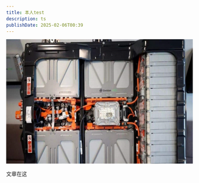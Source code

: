 ```yaml
---
title: 本人test
description: ts
publishDate: 2025-02-06T00:39
---
```



![](public/assets/images/25553.jpg)

文章在这
